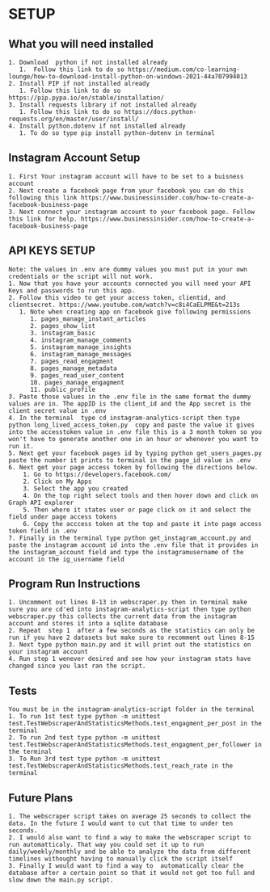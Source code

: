 # SETUP
## What you will need installed 
    1. Download  python if not installed already
       1.  Follow this link to do so https://medium.com/co-learning-lounge/how-to-download-install-python-on-windows-2021-44a707994013
    2. Install PIP if not installed already
       1. Follow this link to do so https://pip.pypa.io/en/stable/installation/
    3. Install requests library if not installed already
       1. Follow this link to do so https://docs.python-requests.org/en/master/user/install/
    4. Install python.dotenv if not installed already
       1. To do so type pip install python-dotenv in terminal
## Instagram Account Setup
    1. First Your instagram account will have to be set to a buisness account
    2. Next create a facebook page from your facebook you can do this following this link https://www.businessinsider.com/how-to-create-a-facebook-business-page
    3. Next connect your instagram account to your facebook page. Follow this link for help. https://www.businessinsider.com/how-to-create-a-facebook-business-page
## API KEYS SETUP
    Note: the values in .env are dummy values you must put in your own credentials or the script will not work.
    1. Now that you have your accounts connected you will need your API Keys and passwords to run this app.
    2. Follow this video to get your access token, clientid, and clientsecret. https://www.youtube.com/watch?v=c8i4CaELPME&t=213s
       1. Note when creating app on facebook give following permissions
          1. pages_manage_instant_articles
          2. pages_show_list
          3. instagram_basic
          4. instagram_manage_comments
          5. instagram_manage_insights
          6. instagram_manage_messages
          7. pages_read_engagment
          8. pages_manage_metadata
          9. pages_read_user_content
          10. pages_manage_engagment
          11. public_profile
    3. Paste those values in the .env file in the same format the dummy values are in. The appID is the client_id and the App secret is the client secret value in .env 
    4. In the terminal  type cd instagram-analytics-script then type python long_lived_access_token.py  copy and paste the value it gives into the accesstoken value in .env file this is a 3 month token so you won't have to generate another one in an hour or whenever you want to run it. 
    5. Next get your facebook pages id by typing python get_users_pages.py paste the number it prints to terminal in the page_id value in .env
    6. Next get your page access token by following the directions below.
        1. Go to https://developers.facebook.com/
        2. Click on My Apps
        3. Select the app you created 
        4. On the top right select tools and then hover down and click on Graph API explorer
        5. Then where it states user or page click on it and select the field under page access tokens
        6. Copy the acccess token at the top and paste it into page access token field in .env
    7. Finally in the terminal type python get_instagram_account.py and paste the instagram account id into the .env file that it provides in the instagram_account field and type the instagramusername of the account in the ig_username field
## Program Run Instructions
    1. Uncomment out lines 8-13 in webscraper.py then in terminal make sure you are cd'ed into instagram-analytics-script then type python webscraper.py this collects the current data from the instagram account and stores it into a sqlite database
    2. Repeat  step 1  after a few seconds as the statistics can only be run if you have 2 datasets but make sure to recomment out lines 8-15
    3. Next type python main.py and it will print out the statistics on your instagram account
    4. Run step 1 wenever desired and see how your instagram stats have changed since you last ran the script.
## Tests
    You must be in the instagram-analytics-script folder in the terminal
    1. To run 1st test type python -m unittest test.TestWebscraperAndStatisticsMethods.test_engagment_per_post in the terminal
    2. To run 2nd test type python -m unittest test.TestWebscraperAndStatisticsMethods.test_engagment_per_follower in the terminal
    3. To Run 3rd test type python -m unittest test.TestWebscraperAndStatisticsMethods.test_reach_rate in the terminal

## Future Plans
    1. The webscraper script takes on average 25 seconds to collect the data. In the future I would want to cut that time to under ten seconds.
    2. I would also want to find a way to make the webscraper script to run automatticaly. That way you could set it up to run daily/weekly/monthly and be able to analyze the data from different timelines withought having to manually click the script itself
    3. Finally I would want to find a way to  automatically clear the database after a certain point so that it would not get too full and slow down the main.py script. 

